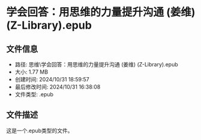 ﻿# 学会回答：用思维的力量提升沟通 (姜维) (Z-Library).epub

## 文件信息
- 路径: 思维\学会回答：用思维的力量提升沟通 (姜维) (Z-Library).epub
- 大小: 1.77 MB
- 创建时间: 2024/10/31 18:59:57
- 最后修改时间: 2024/10/31 16:38:08
- 文件类型: .epub

## 文件描述
这是一个.epub类型的文件。

